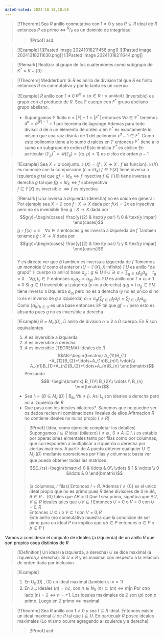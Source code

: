 ```yaml
---
dateCreated: 2024-10-18,18:58
---
```

>[!Theorem]
>Sea $R$ anillo conmutativo con $1\neq0$ y sea $P\subseteq R$ ideal de $R$ entonces $P$ es primo $\iff$ $^{R}/_P$ es un dominio de integridad
>>[!Proof]
>>asd

>[!Example]
>![[Pasted image 20241018211456.png]]
>![[Pasted image 20241018211630.png]]
>![[Pasted image 20241018211644.png]]
>

>[!Remark]
>Realizar al grupo de los cuaterniones como subgrupo de $K^{*}=K-\{ 0 \}$  

>[!Theorem] Wedderburn
>Si $R$ es anillo de division tal que $R$ es finito entonces $R$ es conmutativo y por lo tanto es un cuerpo

>[!Example]
>$R$ anillo con $1\neq0$ $R^{X}=\{ a\in R:a \text{ unidad} \}$ (inversible) es grupo con el producto de $R$.
>Sea $\mathbb{F}$ cuerpo con $F^{*}$ grupo abeliano grupo abeliano.
>- Supongamos $\mathbb{F}$ finito 
>	$n=\lvert F \rvert-1=\lvert F^{*} \rvert$ entonces $\forall a\in \mathbb{F}^{*}$ tenemos $a^{n}=a^{\lvert F \rvert-1}=1$ por teorema de lagrange
>	Ademas para todo divisor $d$ de $n$ un elemento de orden $d$ en $\mathbb{F}^{*}$ es exactamente lo mismo que una raiz disinta de 1 del polinomio $x^{d}-1\in F^{*}$.
>	Como este polinomio tiene a lo sumo $d$ raices en $\mathbb{F}$ entonces $\mathbb{F}^{*}$ tiene a lo sumo un subgrupo de orden $d$
>	Esto implica $\mathbb{F}^{*}$ es ciclico
>	En particular $(\mathbb{F}_{p})^{*}=\mathcal{U}(\mathbb{Z}_{p})=\{(a,p)=1 \}$ es ciclco de orden $p-1$
>	

>[!Example]
>Sea $X\neq\emptyset$ conjunto. $\mathbb{F}(X)=\{ f : X\rightarrow X: f \text{ es funcion} \}$.
>$\mathbb{F}(X)$ es monoide con la composicion ($e=Id_{X}$) 
>$f\in \mathbb{F}(X)$ tiene inversa a izquierda $g$ tal que $gf=Id_{X}\iff f$ inyectiva
>$f\in \mathbb{F}(X)$ tiene inversa a derecha $g$ tal que $fg=Id_{X}\iff f$ sobreyectiva  
>$f\in \mathbb{F}(X)$ es inversible $\iff f$ es biyectiva
>

>[!Remark]
>Una inversa a izquierda (derecha) no es unica en general. 
>Por ejemplo sea $X=\mathbb{Z}$ con $f : X\rightarrow X$ dada por $f(x)=2x$ es inyectiva pero no es inversible
>Sea $g : X\rightarrow X$ dada por
>$$g(y)=\begin{cases} 
\frac{y}{2} & \text{y par} \\ 
>0 & \text{y impar}
\end{cases}$$
>$g\circ f(x)=x\quad\forall x\in \mathbb{Z}$ entonces $g$ es inversa a izquierda de $f$
>Tambien tenemos $\tilde{g}:X\rightarrow X$ dada por
>$$g(y)=\begin{cases} 
\frac{y}{2} & \text{y par} \\ 
>y & \text{y impar}
\end{cases}$$    
>Y es directo ver que $\tilde{g}$ tambien es inversa a izquierda de $f$
>Tomemos un monoide $U$ como el anterior ($U=\mathbb{F}(X),X$ infinito) $\mathbb{F}U$ es anillo "de grupo" $\mathbb{F}$ cuerpo (o anillo) base $a_{g}:g\in U$
>$\mathbb{F}U\ni a=\sum_{g\in M}t_{g}a_{g}\quad t_{g}=0\quad\forall g,t_{y}\in \mathbb{F}$ entonces $a_{g}a_{g}=a_{gh}$
>Asi $\mathbb{F}U$ es anillo con $1\neq a_{l}\neq1=0$
>Si $g\in U$ inversible a izuiqerda (y no a derecha) $g_{1}g=l$
>$a_{g}\in \mathbb{F}M$ tiene inverso a izquierda $a_{g_{1}}$ pero no es a derecha (y no es unico si no lo es el inverso de $g$ a izquierda) 
>$a_{l}=a_{g}\left( \sum_{f\in U}t_{f}a_{f}\right)=\sum_{f\in U}t_{f}a_{g_{f}}$
>Como $\{ a_{h} \}_{h\in U}$ es una base entonces $\exists F$ tal que $gf=l$ pero esto es absurdo pues $g$ no es inversible a derecha           

>[!Example]
>$R=M_{n}(D)$, $D$ anillo de division $n\geq2$ o $D$ cuerpo. En $R$ son equivalentes
>1. $A$ es inversible a izquierda
>2. $A$ es inversible a derecha
>3. $A$ es inversible 
>(TEOREMA)
>Ideales de $R$
>$$AB=\begin{bmatrix}  
A_{11}B_{1} +A_{12}B_{2}+\ldots+A_{1n}B_{n}\\ 
 \vdots\\
A_{n1}B_{1}+A_{n2}B_{2}+\ldots+A_{n}B_{n}  
\end{bmatrix}$$
> Pensando $$B=\begin{bmatrix}  
B_{1}\\
B_{2}\\
\vdots \\
 B_{n}
\end{bmatrix}$$  
>- Sea $I_{j}=\{ B\in M_{n}(D)\ | \ B_{ik}, \forall k\neq j \}$. Asi $L_{j}$ son ideales a derecha pero no a izquierda de $R$
>- Que pasa con los ideales bilateros?. Sabemos que no puedne ser os dados recien ni combinacioens lineales de ellos
Afirmacion $R$ no contiene ideales no nulos propio ($\neq R$)
>>[!Proof]
>>(Idea, como ejercicio completar los detalles)
>>Supongamos $I\subseteq R$ ideal (bilatero) $I\neq\emptyset$ , $0\neq A\in I$.
>>$I$ es estable por operaciones elmentales tanto por filas como por columnas, que corresponden a multiplicar a izquierda o derecha por ciertas matrices.
>>A partir de $A$ puedo obtener cualquier $U\in M_{n}(D)$ mediante operaciones por filas y columnas: basta ver que puedo obtener todas las matrices $$E_{rs}=\begin{bmatrix}  
0 & \ldots & 0\\  
\vdots & 1 & \vdots \\
 0 &\ldots & 0
\end{bmatrix}$$     
>($s$ columnas, $r$ filas) 
>Entonces $I=R$. 
>Ademas $I\neq\{ 0 \}$ es el unico ideal propio que no es primo pues $R$ tiene divisores de $0$ ie $\exists A,B\in R-\{ 0 \}$ tales que $AB=0$
>Que $I$ sea primo, significa que $\exists U,V\subseteq R$ ideales tales que $UV\subseteq I$ 
>Entonces $U=0$ o $V=0$ con $U=0,R$      
>Entonces $U\subseteq I$ o $V\subseteq I$ con $V=0,R$    
>Este anillo (no conmutativo muestra que la condicion de ser pimo para un ideal $P$ no implica que $ab\in P$ entonces $a\in P$ o $b\in P$    )   

Vamos a considerar el conjunto de ideales (a izquierda) de un anillo $R$ que son propios osea distintos de $R$

>[!Definition]
>Un ideal (a izquierda, a derecha) $U$ se dice maximal (a izquierda,a derecha). Si $U\neq R$ y es maximal con respecto a la relacion de orden dada por inclusion.
>

>[!Example]
>1. En $U_{n}(D)$ , $(0)$ un ideal maximal (tambien si $n=1$)
>2. En $\mathbb{Z}_{n}$: ideales $(n)=n\mathbb{Z}$, con $n\in N_{0}$ $(n)\subseteq (m)\iff m|n$
>Por otro lado $(n)=\mathbb{Z}\iff n=\pm1$. Los ideales maximales de $\mathbb{Z}$ son $(p)$ con $p$ primo. Luego en $\mathbb{Z}$ primo $\iff$ maximal
>

>[!Theorem]
>Sea $R$ anillo con $1\neq0$ y sea $I\subseteq R$ ideal. Entonces existe un ideal maximal $U$ de $R$ tal que $I\subseteq U$. En particualr $R$ posee ideales maximales (Lo mismo ocurre agregando a izquierda y a derecha)
>>[!Proof]
>>asd

